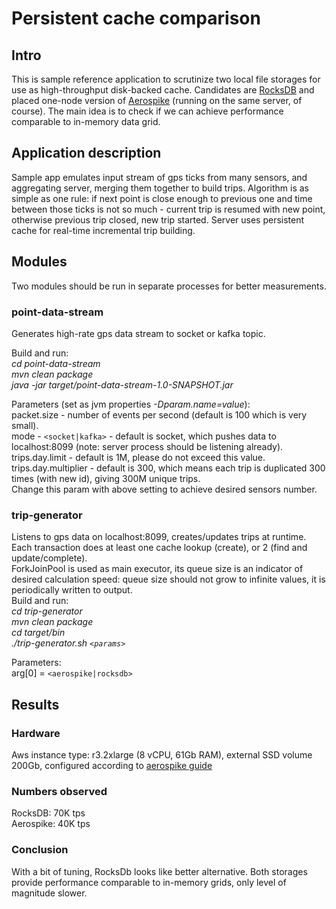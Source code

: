 # Persistent cache comparison

## Intro
This is sample reference application to scrutinize two local file storages for use as high-throughput disk-backed cache. 
Candidates are [RocksDB](http://rocksdb.org/) and placed one-node version of [Aerospike](http://www.aerospike.com/) (running on the same server, of course).
The main idea is to check if we can achieve performance comparable to in-memory data grid.

## Application description
Sample app emulates input stream of gps ticks from many sensors, and aggregating server, merging them together to build trips. Algorithm is as simple as one rule: if next point is close enough to previous one and time between those ticks is not so much - current trip is resumed with new point, otherwise previous trip closed, new trip started. 
Server uses persistent cache for real-time incremental trip building.
## Modules
Two modules should be run in separate processes for better measurements.    
### point-data-stream
Generates high-rate gps data stream to socket or kafka topic. 
    
Build and run:        
*cd point-data-stream    
mvn clean package    
java -jar target/point-data-stream-1.0-SNAPSHOT.jar* 
    
Parameters (set as jvm properties *-Dparam.name=value*):        
packet.size - number of events per second (default is 100 which is very small).    
mode - ```<socket|kafka>``` - default is socket, which pushes data to localhost:8099 (note: server process should be listening already).  
trips.day.limit - default is 1M, please do not exceed this value.     
trips.day.multiplier - default is 300, which means each trip is duplicated 300 times (with new id), giving 300M unique trips.    
Change this param with above setting to achieve desired sensors number.       

### trip-generator

Listens to gps data on localhost:8099, creates/updates trips at runtime. Each transaction does at least one cache lookup (create),
or 2 (find and update/complete).    
ForkJoinPool is used as main executor, its queue size is an indicator of desired calculation speed: 
queue size should not grow to infinite values, it is periodically written to output.        
Build and run:    
*cd trip-generator    
mvn clean package    
cd target/bin    
./trip-generator.sh ```<params>```*    

Parameters:    
arg[0] = ```<aerospike|rocksdb>```    

## Results
### Hardware
Aws instance type: r3.2xlarge (8 vCPU, 61Gb RAM), external SSD volume 200Gb, configured according to [aerospike guide](http://www.aerospike.com/docs/deploy_guides/aws/tune/)    
### Numbers observed
RocksDB: 70K tps    
Aerospike: 40K tps    
### Conclusion
With a bit of tuning, RocksDb looks like better alternative. Both storages provide performance comparable to in-memory grids, only level 
of magnitude slower.
